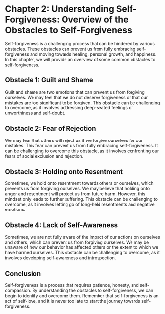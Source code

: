 Chapter 2: Understanding Self-Forgiveness: Overview of the Obstacles to Self-Forgiveness
========================================================================================

Self-forgiveness is a challenging process that can be hindered by various obstacles. These obstacles can prevent us from fully embracing self-forgiveness and moving towards healing, personal growth, and happiness. In this chapter, we will provide an overview of some common obstacles to self-forgiveness.

Obstacle 1: Guilt and Shame
---------------------------

Guilt and shame are two emotions that can prevent us from forgiving ourselves. We may feel that we do not deserve forgiveness or that our mistakes are too significant to be forgiven. This obstacle can be challenging to overcome, as it involves addressing deep-seated feelings of unworthiness and self-doubt.

Obstacle 2: Fear of Rejection
-----------------------------

We may fear that others will reject us if we forgive ourselves for our mistakes. This fear can prevent us from fully embracing self-forgiveness. It can be challenging to overcome this obstacle, as it involves confronting our fears of social exclusion and rejection.

Obstacle 3: Holding onto Resentment
-----------------------------------

Sometimes, we hold onto resentment towards others or ourselves, which prevents us from forgiving ourselves. We may believe that holding onto anger and resentment will protect us from future harm. However, this mindset only leads to further suffering. This obstacle can be challenging to overcome, as it involves letting go of long-held resentments and negative emotions.

Obstacle 4: Lack of Self-Awareness
----------------------------------

Sometimes, we are not fully aware of the impact of our actions on ourselves and others, which can prevent us from forgiving ourselves. We may be unaware of how our behavior has affected others or the extent to which we have harmed ourselves. This obstacle can be challenging to overcome, as it involves developing self-awareness and introspection.

Conclusion
----------

Self-forgiveness is a process that requires patience, honesty, and self-compassion. By understanding the obstacles to self-forgiveness, we can begin to identify and overcome them. Remember that self-forgiveness is an act of self-love, and it is never too late to start the journey towards self-forgiveness.
